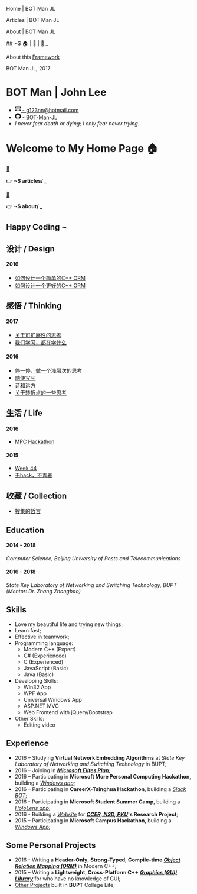 ﻿<homeTitleSec> Home | BOT Man JL </homeTitleSec>

<articlesTitleSec> Articles | BOT Man JL </articlesTitleSec>

<aboutTitleSec> About | BOT Man JL </aboutTitleSec>

<headerSec> ## ~$ [🏠](/) | [📝](/articles/) | [🤖](/about/) _ </headerSec>

<footerSec>

About this [Framework](https://github.com/BOT-Man-JL/BOT-Man-JL.github.io)

BOT Man JL, 2017

</footerSec>

<contactSec>

# BOT Man | John Lee

- [<svg width="16px" height="18px" viewBox="0 0 14 16" version="1.1" xmlns="http://www.w3.org/2000/svg" xmlns:xlink="http://www.w3.org/1999/xlink"><path d="M0,4 L0,12 C0,12.55 0.45,13 1,13 L13,13 C13.55,13 14,12.55 14,12 L14,4 C14,3.45 13.55,3 13,3 L1,3 C0.45,3 0,3.45 0,4 L0,4 Z M13,4 L7,9 L1,4 L13,4 L13,4 Z M1,5.5 L5,8.5 L1,11.5 L1,5.5 L1,5.5 Z M2,12 L5.5,9 L7,10.5 L8.5,9 L12,12 L2,12 L2,12 Z M13,11.5 L9,8.5 L13,5.5 L13,11.5 L13,11.5 Z" id="Shape"></path></svg> -
  g123nn@hotmail.com](mailto:g123nn@hotmail.com)
- [<svg width="16px" height="16px" viewBox="0 0 16 16" version="1.1" xmlns="http://www.w3.org/2000/svg" xmlns:xlink="http://www.w3.org/1999/xlink"><path d="M8,0 C3.58,0 0,3.58 0,8 C0,11.54 2.29,14.53 5.47,15.59 C5.87,15.66 6.02,15.42 6.02,15.21 C6.02,15.02 6.01,14.39 6.01,13.72 C4,14.09 3.48,13.23 3.32,12.78 C3.23,12.55 2.84,11.84 2.5,11.65 C2.22,11.5 1.82,11.13 2.49,11.12 C3.12,11.11 3.57,11.7 3.72,11.94 C4.44,13.15 5.59,12.81 6.05,12.6 C6.12,12.08 6.33,11.73 6.56,11.53 C4.78,11.33 2.92,10.64 2.92,7.58 C2.92,6.71 3.23,5.99 3.74,5.43 C3.66,5.23 3.38,4.41 3.82,3.31 C3.82,3.31 4.49,3.1 6.02,4.13 C6.66,3.95 7.34,3.86 8.02,3.86 C8.7,3.86 9.38,3.95 10.02,4.13 C11.55,3.09 12.22,3.31 12.22,3.31 C12.66,4.41 12.38,5.23 12.3,5.43 C12.81,5.99 13.12,6.7 13.12,7.58 C13.12,10.65 11.25,11.33 9.47,11.53 C9.76,11.78 10.01,12.26 10.01,13.01 C10.01,14.08 10,14.94 10,15.21 C10,15.42 10.15,15.67 10.55,15.59 C13.71,14.53 16,11.53 16,8 C16,3.58 12.42,0 8,0 L8,0 Z" id="Shape"></path></svg> -
  BOT-Man-JL](https://github.com/BOT-Man-JL)
- *I never fear death or dying; I only fear never trying.*

</contactSec>

<homeSec>

# Welcome to My Home Page 🏠

[📝](/articles/)

👉 **~$ articles/ _**

[🤖](/about/)

👉 **~$ about/ _**

## Happy Coding ~

</homeSec>

<articlesSec>

## 设计 / Design

#### 2016

- [如何设计一个简单的C++ ORM](articles/2016/How-to-Design-a-Naive-Cpp-ORM)
- [如何设计一个更好的C++ ORM](articles/2016/How-to-Design-a-Better-Cpp-ORM)

## 感悟 / Thinking

#### 2017

- [关于可扩展性的思考](articles/2017/Thinking5)
- [我们学习，都在学什么](articles/2017/Thinking6)

#### 2016

- [停一停，做一个浅层次的思考](articles/2016/Thinking1)
- [随便写写](articles/2016/Thinking2)
- [诗和远方](articles/2016/Thinking3)
- [关于转折点的一些思考](articles/2016/Thinking4)

## 生活 / Life

#### 2016

- [MPC Hackathon](articles/2016/MPC-Hackathon)

#### 2015

- [Week 44](articles/2015/Week44)
- [无hack，不青春](articles/2015/MS-Campus-Hackathon)

## 收藏 / Collection

- [搜集的哲言](articles/misc/Quotes)

</articlesSec>

<aboutSec>

## Education

#### 2014 - 2018

*Computer Science*,
*Beijing University of Posts and Telecommunications*

#### 2016 - 2018

*State Key Laboratory of Networking and Switching Technology, BUPT*
*(Mentor: Dr. Zhang Zhongbao)*

## Skills

- Love my beautiful life and trying new things;
- Learn fast;
- Effective in teamwork;
- Programming language:
  - Modern C++ (Expert)
  - C# (Experienced)
  - C (Experienced)
  - JavaScript (Basic)
  - Java (Basic)
- Developing Skills:
  - Win32 App
  - WPF App
  - Universal Windows App
  - ASP.NET MVC
  - Web Frontend with jQuery/Bootstrap
- Other Skills:
  - Editing video

## Experience

- 2016 – Studying **Virtual Network Embedding Algorithms**
  at *State Key Laboratory of Networking and Switching Technology*
  in BUPT;
- 2016 – Joining in
  **_[Microsoft Elites Plan](https://studentclub.msra.cn/project/97)_**;
- 2016 – Participating in **Microsoft More Personal Computing Hackathon**,
  building a *[Windows app](https://github.com/BOT-Man-JL/Better-Kids)*;
- 2016 – Participating in **CareerX-Tsinghua Hackathon**,
  building a *[Slack BOT](https://github.com/xinhuaRadioLAB/HackerX_slive)*;
- 2016 - Participating in **Microsoft Student Summer Camp**,
  building a *[HoloLens app](https://github.com/BOT-Man-JL/IOT-Holo-Assistant)*;
- 2016 - Building a *[Website](https://github.com/ZhangYuef/Survey_Platform_ccer)*
  for **_[CCER, NSD, PKU](http://ccer.nsd.edu.cn)_'s Research Project**;
- 2015 – Participating in **Microsoft Campus Hackathon**, building a
  *[Windows App](https://www.microsoft.com/store/apps/Random%20Master/9NBLGGH6HCP7)*;

## Some Personal Projects

- 2016 - Writing a **Header-Only**, **Strong-Typed**, **Compile-time**
  **_[Object Relation Mapping (ORM)](https://github.com/BOT-Man-JL/ORM-Lite)_** in Modern C++;
- 2015 – Writing a **Lightweight, Cross-Platform C++** **_[Graphics (GUI) Library](https://github.com/BOT-Man-JL/EggAche-GL)_**
  for who have no knowledge of GUI;
- [Other Projects](https://github.com/BOT-Man-JL/BUPT-Projects)
  built in **BUPT** College Life;

</aboutSec>